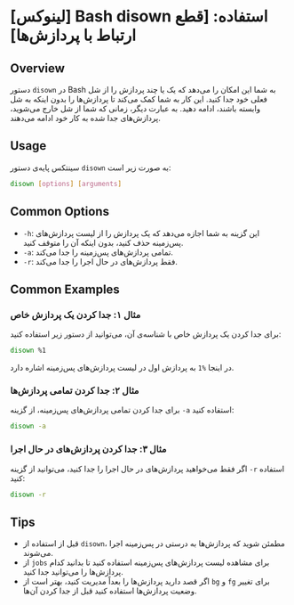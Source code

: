 # [لینوکس] Bash disown استفاده: [قطع ارتباط با پردازش‌ها]

## Overview
دستور `disown` در Bash به شما این امکان را می‌دهد که یک یا چند پردازش را از شل فعلی خود جدا کنید. این کار به شما کمک می‌کند تا پردازش‌ها را بدون اینکه به شل وابسته باشند، ادامه دهید. به عبارت دیگر، زمانی که شما از شل خارج می‌شوید، پردازش‌های جدا شده به کار خود ادامه می‌دهند.

## Usage
سینتکس پایه‌ی دستور `disown` به صورت زیر است:

```bash
disown [options] [arguments]
```

## Common Options
- `-h`: این گزینه به شما اجازه می‌دهد که یک پردازش را از لیست پردازش‌های پس‌زمینه حذف کنید، بدون اینکه آن را متوقف کنید.
- `-a`: تمامی پردازش‌های پس‌زمینه را جدا می‌کند.
- `-r`: فقط پردازش‌های در حال اجرا را جدا می‌کند.

## Common Examples
### مثال ۱: جدا کردن یک پردازش خاص
برای جدا کردن یک پردازش خاص با شناسه‌ی آن، می‌توانید از دستور زیر استفاده کنید:

```bash
disown %1
```
در اینجا `%1` به پردازش اول در لیست پردازش‌های پس‌زمینه اشاره دارد.

### مثال ۲: جدا کردن تمامی پردازش‌ها
برای جدا کردن تمامی پردازش‌های پس‌زمینه، از گزینه `-a` استفاده کنید:

```bash
disown -a
```

### مثال ۳: جدا کردن پردازش‌های در حال اجرا
اگر فقط می‌خواهید پردازش‌های در حال اجرا را جدا کنید، می‌توانید از گزینه `-r` استفاده کنید:

```bash
disown -r
```

## Tips
- قبل از استفاده از `disown`، مطمئن شوید که پردازش‌ها به درستی در پس‌زمینه اجرا می‌شوند.
- از `jobs` برای مشاهده لیست پردازش‌های پس‌زمینه استفاده کنید تا بدانید کدام پردازش‌ها را می‌توانید جدا کنید.
- اگر قصد دارید پردازش‌ها را بعداً مدیریت کنید، بهتر است از `bg` و `fg` برای تغییر وضعیت پردازش‌ها استفاده کنید قبل از جدا کردن آن‌ها.